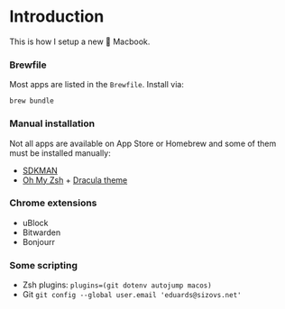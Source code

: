 # Introduction

This is how I setup a new  Macbook.


### Brewfile

Most apps are listed in the `Brewfile`. Install via:

```
brew bundle
```

### Manual installation

Not all apps are available on App Store or Homebrew and some of them must be installed manually:

- [SDKMAN](https://sdkman.io/)
- [Oh My Zsh](https://ohmyz.sh/) + [Dracula theme](https://draculatheme.com/iterm)

### Chrome extensions
- uBlock
- Bitwarden
- Bonjourr

### Some scripting
- Zsh plugins: `plugins=(git dotenv autojump macos)`
- Git `git config --global user.email 'eduards@sizovs.net'`
